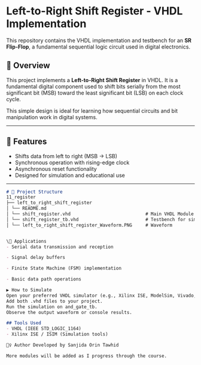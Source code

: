 # Left-to-Right Shift Register - VHDL Implementation

This repository contains the VHDL implementation and testbench for an **SR Flip-Flop**, a fundamental sequential logic circuit used in digital electronics.

## 📘 Overview

This project implements a **Left-to-Right Shift Register** in VHDL. It is a fundamental digital component used to shift bits serially from the most significant bit (MSB) toward the least significant bit (LSB) on each clock cycle.

This simple design is ideal for learning how sequential circuits and bit manipulation work in digital systems.

---
## 🔧 Features

- Shifts data from left to right (MSB → LSB)
- Synchronous operation with rising-edge clock
- Asynchronous reset functionality
- Designed for simulation and educational use

---

```markdown
# 📁 Project Structure
11_register
├── left_to_right_shift_register
│ └── README.md
│ └── shift_register.vhd                            # Main VHDL Module 
│ └── shift_register_tb.vhd                         # Testbench for simulation
│ └── left_to_right_shift_register_Waveform.PNG     # Waveform


\🧠 Applications
- Serial data transmission and reception

- Signal delay buffers

- Finite State Machine (FSM) implementation

- Basic data path operations

▶️ How to Simulate
Open your preferred VHDL simulator (e.g., Xilinx ISE, ModelSim, Vivado, GHDL).
Add both .vhd files to your project.
Run the simulation on and_gate_tb.
Observe the output waveform or console results.

## Tools Used
- VHDL (IEEE STD_LOGIC_1164)
- Xilinx ISE / ISIM (Simulation tools)

🙋‍♀️ Author Developed by Sanjida Orin Tawhid

More modules will be added as I progress through the course.
